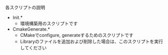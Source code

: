 各スクリプトの説明

- Init.*
    - 環境構築用のスクリプトです
- CmakeGenerate.*
    - CMakeでconfigure, generateするためのスクリプトです
    - Libraryのファイルを追加および削除した場合は、このスクリプトを実行してください